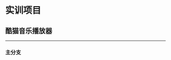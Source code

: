 # 实训项目
## 酷猫音乐播放器
------------------------------------------------------------------------------------------------------------------------
### 主分支
